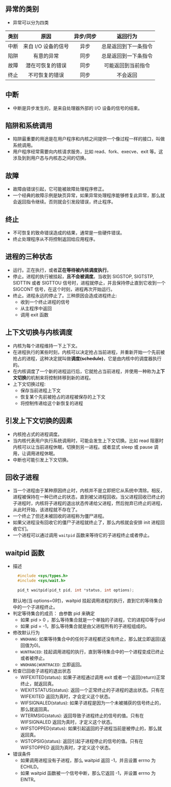 
## 异常的类别
- 异常可以分为四类

| 类别 | 原因 | 异步/同步 | 返回行为 |
|:----:|:----:|:---------:|:--------:|
| 中断 | 来自 I/O 设备的信号 | 异步 | 总是返回到下一条指令 |
| 陷阱 | 有意的异常 | 同步 | 总是返回到一下条指令 |
| 故障 | 潜在可恢复的错误 | 同步 | 可能返回到当前指令 |
| 终止 | 不可恢复的错误 | 同步 | 不会返回 |

## 中断
- 中断是异步发生的，是来自处理器外部的 I/O 设备的信号的结束。

## 陷阱和系统调用
- 陷阱最重要的用途是在用户程序和内核之间提供一个像过程一样的接口，叫做系统调用。
- 用户程序经常需要向内核请求服务，比如 read、fork、execve、exit 等。这涉及到到用户态与内核态之间的切换。

## 故障
- 故障由错误引起，它可能被故障处理程序修正。
- 一个经典的故障示例是缺页异常，如果异常处理程序能够修复此异常，那么就会返回指令继续。否则就会引发段错误，终止程序。

## 终止
- 不可恢复的致命错误造成的结果，通常是一些硬件错误。
- 终止处理程序从不将控制返回给应用程序。

## 进程的三种状态
- 运行。正在执行，或者**正在等待被内核调度执行**。
- 停止。进程的执行被挂起，**且不会被调度**。当收到 SIGSTOP, SIGTSTP, SIDTTIN 或者 SIGTTOU 信号时，进程就停止，并且保持停止直到它收到一个 SIGCONT 信号，在这个时刻，进程再次开始运行。
- 终止。进程永远的停止了。三种原因会造成进程终止:
    + 收到一个终止进程的信号
    + 从主程序中返回
    + 调用 exit 函数

## 上下文切换与内核调度
- 内核为每个进程维持一下上下文。
- 在进程执行的某些时刻，内核可以决定抢占当前进程，并重新开始一个先前被抢占的进程，这种决定就叫做**调度(schedule)**，它是由内核中的调度器执行的。
- 在内核调度了一个新的进程运行后，它就抢占当前进程，并使用一种称为**上下文切换**的机制来将控制转移到新的进程。
- 上下文切换过程:
    + 保存当前进程上下文
    + 恢复某个先前被抢占的进程被保存的上下文
    + 将控制传递给这个新恢复的进程

## 引发上下文切换的因素
- 内核抢占式的进程调度。
- 当内核代表用户执行系统调用时，可能会发生上下文切换。比如 read 阻塞时内核可以让当前进程休眠，切换到另一进程。或者显式 sleep 或 pause 调用，让调用进程休眠。
- 中断也可能引发上下文切换。

## 回收子进程
- 当一个进程由于某种原因终止时，内核并不是立即把它从系统中清除。相反，进程被保持在一种已终止的状态，直到被父进程回收。当父进程回收已终止的子进程时，内核将子进程的退出状态传递给父进程，然后抛弃已终止的进程，从此时开始，该进程就不存在了。
- 一个终止了但还未被回收的进程称为僵尸进程。
- 如果父进程没有回收它的僵尸子进程就终止了，那么内核就会安排 init 进程回收它们。
- 一个进程可以通过调用 `waitpid` 函数来等待它的子进程终止或者停止。

## waitpid 函数
- 描述
  ```c
    #include <sys/types.h>
    #include <sys/wait.h>
    
    pid_t waitpid(pid_t pid, int *status, int options);
  ```
  默认地(当 options=0时)，waitpid 挂起调用进程的执行，直到它的等待集合中的一个子进程终止。
- 判定等待集合的成员： 由参数 pid 来确定
    + 如果 pid > 0 ，那么等待集合就是一个单独的子进程，它的进程ID等于pid
    + 如果 pid = -1，那么等待集合就是由父进程所有的子进程组成的。
- 修改默认行为
    + `WNOHANG`: 如果等待集合中的任何子进程都还没有终止，那么就立即返回(返回值为0)。
    + `WUNTRACED`: 挂起调用进程的执行，直到等待集合中的一个进程变成已终止或者被停止。
    + `WNOHANG|WUNTRACED`: 立即返回。
- 检查已回收子进程的退出状态
    + WIFEXITED(status): 如果子进程通过调用 exit 或者一个返回(return)正常终止，就返回真。
    + WEXITSTATUS(status): 返回一个正常终止的子进程的退出状态。只有在 WIFEXITED 返回为真时，才会定义这个状态。
    + WIFSIGNALED(status): 如果子进程是因为一个未被捕获的信号终止的，那么就返回真。
    + WTERMSIG(status): 返回导致子进程终止的信号的值。只有在 WIFSIGNALED 返回为真时，才定义这个状态。
    + WIFSTOPPED(status): 如果引起返回的子进程当前是被停止的，那么就返回真。
    + WSTOPSIG(status): 返回引起子进程停止的信号的值。只有在 WIFSTOPPED 返回为真时，才定义这个状态。
- 错误条件
    + 如果调用进程没有子进程，那么 waitpid 返回 -1，并且设置 errno 为 ECHILD。
    + 如果 waitpid 函数被一个信号中断，那么它返回 -1，并设置 errno 为 EINTR。

 
